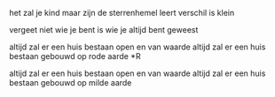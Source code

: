 het zal je kind maar zijn
de sterrenhemel leert
verschil is klein

vergeet niet wie je bent is wie je altijd bent geweest

altijd zal er een huis bestaan
open en van waarde
altijd zal er een huis bestaan
gebouwd op rode aarde *R

altijd zal er een huis bestaan
open en van waarde
altijd zal er een huis bestaan
gebouwd op milde aarde

